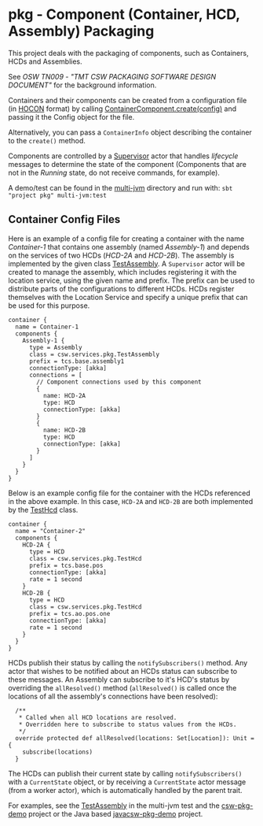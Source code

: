 pkg - Component (Container, HCD, Assembly) Packaging
====================================================

This project deals with the packaging of components, such as Containers, HCDs and Assemblies.

See *OSW TN009 - "TMT CSW PACKAGING SOFTWARE DESIGN DOCUMENT"* for the background information.

Containers and their components can be created from a configuration file
(in [HOCON](https://github.com/typesafehub/config/blob/master/HOCON.md) format)
by calling [ContainerComponent.create(config)](src/main/scala/csw/services/pkg/ContainerComponent.scala) and
passing it the Config object for the file.

Alternatively, you can pass a `ContainerInfo` object describing the container to the `create()` method.

Components are controlled by a [Supervisor](src/main/scala/csw/services/pkg/Supervisor.scala) actor that
handles *lifecycle* messages to determine the state of the component
(Components that are not in the *Running* state, do not receive commands, for example).

A demo/test can be found in the [multi-jvm](src/multi-jvm) directory and run with:
```sbt "project pkg" multi-jvm:test```

Container Config Files
----------------------

Here is an example of a config file for creating a container with the name *Container-1* that
contains one assembly (named *Assembly-1*) and depends on the services of two HCDs (*HCD-2A* and *HCD-2B*).
The assembly is implemented by the given class [TestAssembly](src/multi-jvm/scala/csw/services/pkg/TestAssembly.scala).
A `Supervisor` actor will be created to manage the assembly, which includes registering it with the
location service, using the given name and prefix. The prefix can be used to distribute parts of the
configurations to different HCDs. HCDs register themselves with the Location Service and specify a unique
prefix that can be used for this purpose.

```
container {
  name = Container-1
  components {
    Assembly-1 {
      type = Assembly
      class = csw.services.pkg.TestAssembly
      prefix = tcs.base.assembly1
      connectionType: [akka]
      connections = [
        // Component connections used by this component
        {
          name: HCD-2A
          type: HCD
          connectionType: [akka]
        }
        {
          name: HCD-2B
          type: HCD
          connectionType: [akka]
        }
      ]
    }
  }
}
```

Below is an example config file for the container with the HCDs referenced in the above example.
In this case, `HCD-2A` and `HCD-2B` are both implemented by the [TestHcd](src/multi-jvm/scala/csw/services/pkg/TestHcd.scala) class.

```
container {
  name = "Container-2"
  components {
    HCD-2A {
      type = HCD
      class = csw.services.pkg.TestHcd
      prefix = tcs.base.pos
      connectionType: [akka]
      rate = 1 second
    }
    HCD-2B {
      type = HCD
      class = csw.services.pkg.TestHcd
      prefix = tcs.ao.pos.one
      connectionType: [akka]
      rate = 1 second
    }
  }
}
```

HCDs publish their status by calling the `notifySubscribers()` method.
Any actor that wishes to be notified about an HCDs status can subscribe to these messages.
An Assembly can subscribe to it's HCD's status by overriding the `allResolved()` method
(`allResolved()` is called once the locations of all the assembly's connections have been resolved):

```
  /**
   * Called when all HCD locations are resolved.
   * Overridden here to subscribe to status values from the HCDs.
   */
  override protected def allResolved(locations: Set[Location]): Unit = {
    subscribe(locations)
  }

```

The HCDs can publish their current state by calling `notifySubscribers()` with a `CurrentState` object, or
by receiving a `CurrentState` actor message (from a worker actor), which is automatically handled by the parent trait.

For examples, see the [TestAssembly](src/multi-jvm/scala/csw/services/pkg/TestAssembly.scala) in the multi-jvm test
and the [csw-pkg-demo](https://github.com/tmtsoftware/csw-pkg-demo) project or the Java based
[javacsw-pkg-demo](https://github.com/tmtsoftware/javacsw-pkg-demo) project.
